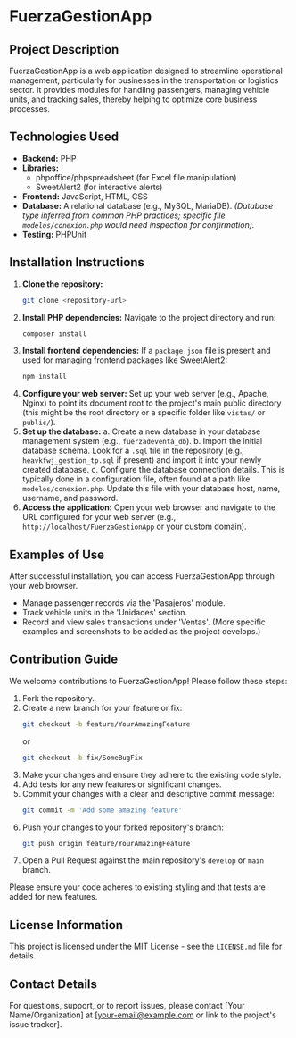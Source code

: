# FuerzaGestionApp

## Project Description

FuerzaGestionApp is a web application designed to streamline operational management, particularly for businesses in the transportation or logistics sector. It provides modules for handling passengers, managing vehicle units, and tracking sales, thereby helping to optimize core business processes.

## Technologies Used

*   **Backend:** PHP
*   **Libraries:**
    *   phpoffice/phpspreadsheet (for Excel file manipulation)
    *   SweetAlert2 (for interactive alerts)
*   **Frontend:** JavaScript, HTML, CSS
*   **Database:** A relational database (e.g., MySQL, MariaDB). *(Database type inferred from common PHP practices; specific file `modelos/conexion.php` would need inspection for confirmation).*
*   **Testing:** PHPUnit

## Installation Instructions

1.  **Clone the repository:**
    ```bash
    git clone <repository-url>
    ```
2.  **Install PHP dependencies:**
    Navigate to the project directory and run:
    ```bash
    composer install
    ```
3.  **Install frontend dependencies:**
    If a `package.json` file is present and used for managing frontend packages like SweetAlert2:
    ```bash
    npm install
    ```
4.  **Configure your web server:**
    Set up your web server (e.g., Apache, Nginx) to point its document root to the project's main public directory (this might be the root directory or a specific folder like `vistas/` or `public/`).
5.  **Set up the database:**
    a.  Create a new database in your database management system (e.g., `fuerzadeventa_db`).
    b.  Import the initial database schema. Look for a `.sql` file in the repository (e.g., `heavkfwj_gestion_tp.sql` if present) and import it into your newly created database.
    c.  Configure the database connection details. This is typically done in a configuration file, often found at a path like `modelos/conexion.php`. Update this file with your database host, name, username, and password.
6.  **Access the application:**
    Open your web browser and navigate to the URL configured for your web server (e.g., `http://localhost/FuerzaGestionApp` or your custom domain).

## Examples of Use

After successful installation, you can access FuerzaGestionApp through your web browser.
*   Manage passenger records via the 'Pasajeros' module.
*   Track vehicle units in the 'Unidades' section.
*   Record and view sales transactions under 'Ventas'.
(More specific examples and screenshots to be added as the project develops.)

## Contribution Guide

We welcome contributions to FuerzaGestionApp! Please follow these steps:
1.  Fork the repository.
2.  Create a new branch for your feature or fix:
    ```bash
    git checkout -b feature/YourAmazingFeature
    ```
    or
    ```bash
    git checkout -b fix/SomeBugFix
    ```
3.  Make your changes and ensure they adhere to the existing code style.
4.  Add tests for any new features or significant changes.
5.  Commit your changes with a clear and descriptive commit message:
    ```bash
    git commit -m 'Add some amazing feature'
    ```
6.  Push your changes to your forked repository's branch:
    ```bash
    git push origin feature/YourAmazingFeature
    ```
7.  Open a Pull Request against the main repository's `develop` or `main` branch.

Please ensure your code adheres to existing styling and that tests are added for new features.

## License Information

This project is licensed under the MIT License - see the `LICENSE.md` file for details.

## Contact Details

For questions, support, or to report issues, please contact [Your Name/Organization] at [your-email@example.com or link to the project's issue tracker].
